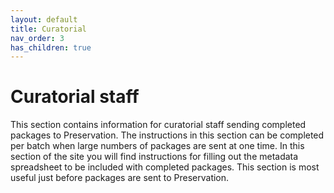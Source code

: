 ```yaml
---
layout: default
title: Curatorial
nav_order: 3
has_children: true
---
```

# Curatorial staff
This section contains information for curatorial staff sending completed packages to Preservation. The instructions in this section can be completed per batch when large numbers of packages are sent at one time. In this section of the site you will find instructions for filling out the metadata spreadsheet to be included with completed packages. This section is most useful just before packages are sent to Preservation. 